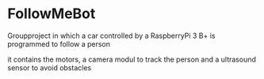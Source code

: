 # FollowMeBot
Groupproject in which a car controlled by a RaspberryPi 3 B+ is programmed to follow a person

it contains the motors, a camera modul to track the person and a ultrasound sensor to avoid obstacles
